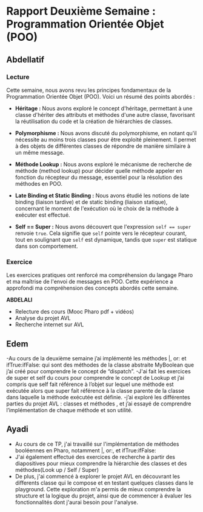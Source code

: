 # Rapport Deuxième Semaine : Programmation Orientée Objet (POO)

## Abdellatif

### Lecture

Cette semaine, nous avons revu les principes fondamentaux de la Programmation Orientée Objet (POO). Voici un résumé des points abordés :

- **Héritage :** Nous avons exploré le concept d'héritage, permettant à une classe d'hériter des attributs et méthodes d'une autre classe, favorisant la réutilisation du code et la création de hiérarchies de classes.

- **Polymorphisme :** Nous avons discuté du polymorphisme, en notant qu'il nécessite au moins trois classes pour être exploité pleinement. Il permet à des objets de différentes classes de répondre de manière similaire à un même message.

- **Méthode Lookup :** Nous avons exploré le mécanisme de recherche de méthode (method lookup) pour décider quelle méthode appeler en fonction du récepteur du message, essentiel pour la résolution des méthodes en POO.

- **Late Binding et Static Binding :** Nous avons étudié les notions de late binding (liaison tardive) et de static binding (liaison statique), concernant le moment de l'exécution où le choix de la méthode à exécuter est effectué.

- **Self == Super :** Nous avons découvert que l'expression `self == super` renvoie `true`. Cela signifie que `self` pointe vers le récepteur courant, tout en soulignant que `self` est dynamique, tandis que `super` est statique dans son comportement.

### Exercice

Les exercices pratiques ont renforcé ma compréhension du langage Pharo et ma maîtrise de l'envoi de messages en POO. Cette expérience a approfondi ma compréhension des concepts abordés cette semaine.

**ABDELALI**
-  Relecture des cours (Mooc Pharo pdf + vidéos)
-  Analyse du projet AVL
-  Recherche internet sur AVL

## Edem
-Au cours de la deuxième semaine j’ai implémenté les méthodes |, or: et ifTrue:ifFalse: qui sont des méthodes de la classe abstraite MyBoolean que j’ai créé pour comprendre le concept de “dispatch”.
-J'ai fait les exercices de super et self du cours pour comprendre le concept de Lookup et j’ai compris que self fait référence à l’objet sur lequel une méthode est exécutée alors que super fait référence à la classe parente de la classe dans laquelle la méthode exécutée est définie.
-j’ai exploré les différentes parties du projet AVL : classes et méthodes , et j’ai essayé de comprendre l’implémentation de chaque méthode et son utilité.

## Ayadi 
- Au cours de ce TP, j'ai travaillé sur l'implémentation de méthodes booléennes en Pharo, notamment |, or:, et ifTrue:ifFalse:
- J'ai également effectué des exercices de recherche à partir des diapositives pour mieux comprendre la hiérarchie des classes et des méthodes(Look up / Self / Super)
- De plus, j'ai commencé à explorer le projet AVL en découvrant les differents classe qui le compose et en testant quelques classes dans le playground. Cette exploration m'a permis de mieux comprendre la structure et la logique du projet, ainsi que de commencer à évaluer les fonctionnalités dont j'aurai besoin pour l'analyse.